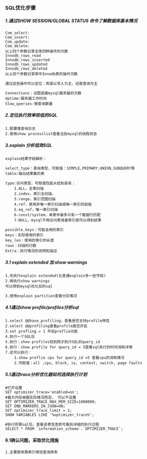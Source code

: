 ### SQL优化步骤

##### 1.通过SHOW SESSION/GLOBAL STATUS 命令了解数据库基本情况

    Com_select:
    Com_insert:
    Com_update:
    Com_delete:
    以上四个参数记录全库四种操作的次数
    Innodb_rows_read
    Innodb_rows_inserted
    Innodb_rows_updated
    Innodb_rows_deleted
    以上四个参数记录库中Innodb表的操作次数
        
    通过这些操作可以定位：库是以写入为主，还是查询为主 
        
    Connections：试图连接mysql服务器的次数
    Uptime:服务器工作时间
    Slow_queries:慢查询数量
    
##### 2.定位执行效率较低的SQL

    1.配置慢查询日志
    2.使用show processlist查看当前mysql的线程状态
    
##### 3.explain 分析低效SQL

    explain结果字段解析：
        
    select_type：查询类型，可取值：SIMPLE,PRIMARY,UNION,SUBQUERY等
    table:输出结果集的表
        
    type:访问类型，可取值性能从低到高有：
        1.ALL，全表扫描
        2.index，索引全扫描，
        3.range，索引范围扫描
        4.ref，使用非唯一索引扫描或唯一索引的前缀
        5.eq_ref，唯一索引扫描
        6.const/system，单表中最多只有一个数据行匹配
        7.NULL，mysql不用访问表或者索引就可以得到结果
        
    possible_keys：可能会用的索引
    keys：实际使用的索引
    key_len：使用的索引的长度
    rows：扫描的行数
    Extra：执行情况的说明和描述
        
##### 3.1 explain extended 加 show warnings
    1.先执行explain extended(比普通explain多一些字段)
    2.再执行show warnings
    可以得到mysql优化后的sql
    
    3.使用explain partition查看分区情况

##### 4.1通过show profile/profiles分析sql
    1.select @@have_profiling，查看是否支持profile特性
    2.select @@profiling查看profile是否开启
    3.set profling = 1 开启proflie功能
    4.执行一个SQL后
    5.执行：show profiles找到刚才执行SQL的query_id
    6.执行：show profile for query_id = 5查看sql执行的时间消耗详情
    7.还可以执行：
        1.show proflie cpu for query_id =5 查看cpu的消耗情况
        2.可取值：all ,cpu, block, io, context, switch, page faults
        
##### 5.1通过trace分析优化器如何选择执行计划

    #打开设置  
    SET optimizer_trace='enabled=on';    
    #最大内存根据实际情况而定， 可以不设置  
    SET OPTIMIZER_TRACE_MAX_MEM_SIZE=1000000;  
    SET END_MARKERS_IN_JSON=ON;  
    SET optimizer_trace_limit = 1;  
    SHOW VARIABLES LIKE '%optimizer_trace%';  
      
    #执行所需sql后，查看该表信息即可看到详细的执行过程  
    SELECT * FROM `information_schema`.`OPTIMIZER_TRACE`;  
    
#### 6.1确认问题，采取优化措施

    1.主要是依靠索引增加查询效率
    